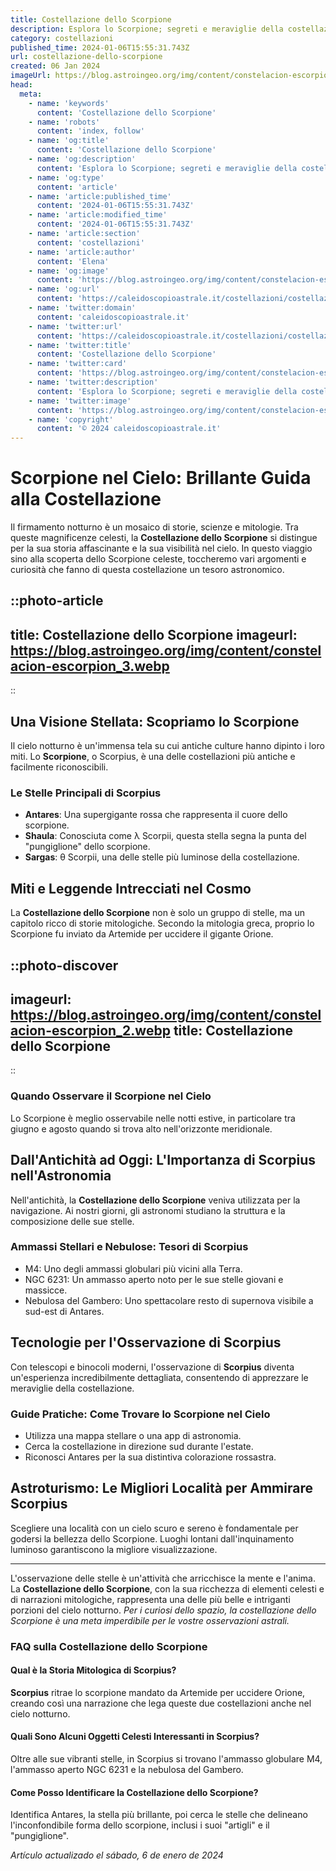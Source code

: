 ```yaml
---
title: Costellazione dello Scorpione
description: Esplora lo Scorpione; segreti e meraviglie della costellazione più affascinante del cielo notturno. Guide e miti stellari in un clic.
category: costellazioni
published_time: 2024-01-06T15:55:31.743Z
url: costellazione-dello-scorpione
created: 06 Jan 2024
imageUrl: https://blog.astroingeo.org/img/content/constelacion-escorpion_3.webp
head:
  meta:
    - name: 'keywords'
      content: 'Costellazione dello Scorpione'
    - name: 'robots'
      content: 'index, follow'
    - name: 'og:title'
      content: 'Costellazione dello Scorpione'
    - name: 'og:description'
      content: 'Esplora lo Scorpione; segreti e meraviglie della costellazione più affascinante del cielo notturno. Guide e miti stellari in un clic.'
    - name: 'og:type'
      content: 'article'
    - name: 'article:published_time'
      content: '2024-01-06T15:55:31.743Z'
    - name: 'article:modified_time'
      content: '2024-01-06T15:55:31.743Z'
    - name: 'article:section'
      content: 'costellazioni'
    - name: 'article:author'
      content: 'Elena'
    - name: 'og:image'
      content: 'https://blog.astroingeo.org/img/content/constelacion-escorpion_3.webp'
    - name: 'og:url'
      content: 'https://caleidoscopioastrale.it/costellazioni/costellazione-dello-scorpione'
    - name: 'twitter:domain'
      content: 'caleidoscopioastrale.it'
    - name: 'twitter:url'
      content: 'https://caleidoscopioastrale.it/costellazioni/costellazione-dello-scorpione'
    - name: 'twitter:title'
      content: 'Costellazione dello Scorpione'
    - name: 'twitter:card'
      content: 'https://blog.astroingeo.org/img/content/constelacion-escorpion_3.webp'
    - name: 'twitter:description'
      content: 'Esplora lo Scorpione; segreti e meraviglie della costellazione più affascinante del cielo notturno. Guide e miti stellari in un clic.'
    - name: 'twitter:image'
      content: 'https://blog.astroingeo.org/img/content/constelacion-escorpion_3.webp'
    - name: 'copyright'
      content: '© 2024 caleidoscopioastrale.it'
---
```

# Scorpione nel Cielo: Brillante Guida alla Costellazione

Il firmamento notturno è un mosaico di storie, scienze e mitologie. Tra queste magnificenze celesti, la **Costellazione dello Scorpione** si distingue per la sua storia affascinante e la sua visibilità nel cielo. In questo viaggio sino alla scoperta dello Scorpione celeste, toccheremo vari argomenti e curiosità che fanno di questa costellazione un tesoro astronomico.

::photo-article
---
title: Costellazione dello Scorpione
imageurl: https://blog.astroingeo.org/img/content/constelacion-escorpion_3.webp
---
::

## Una Visione Stellata: Scopriamo lo Scorpione

Il cielo notturno è un'immensa tela su cui antiche culture hanno dipinto i loro miti. Lo **Scorpione**, o Scorpius, è una delle costellazioni più antiche e facilmente riconoscibili.

### Le Stelle Principali di Scorpius

- **Antares**: Una supergigante rossa che rappresenta il cuore dello scorpione.
- **Shaula**: Conosciuta come λ Scorpii, questa stella segna la punta del "pungiglione" dello scorpione.
- **Sargas**: θ Scorpii, una delle stelle più luminose della costellazione.

## Miti e Leggende Intrecciati nel Cosmo

La **Costellazione dello Scorpione** non è solo un gruppo di stelle, ma un capitolo ricco di storie mitologiche. Secondo la mitologia greca, proprio lo Scorpione fu inviato da Artemide per uccidere il gigante Orione.

::photo-discover
---
imageurl: https://blog.astroingeo.org/img/content/constelacion-escorpion_2.webp
title: Costellazione dello Scorpione
---
::

### Quando Osservare il Scorpione nel Cielo

Lo Scorpione è meglio osservabile nelle notti estive, in particolare tra giugno e agosto quando si trova alto nell'orizzonte meridionale.

## Dall'Antichità ad Oggi: L'Importanza di Scorpius nell'Astronomia

Nell'antichità, la **Costellazione dello Scorpione** veniva utilizzata per la navigazione. Ai nostri giorni, gli astronomi studiano la struttura e la composizione delle sue stelle.

### Ammassi Stellari e Nebulose: Tesori di Scorpius

- M4: Uno degli ammassi globulari più vicini alla Terra.
- NGC 6231: Un ammasso aperto noto per le sue stelle giovani e massicce.
- Nebulosa del Gambero: Uno spettacolare resto di supernova visibile a sud-est di Antares.

## Tecnologie per l'Osservazione di Scorpius

Con telescopi e binocoli moderni, l'osservazione di **Scorpius** diventa un'esperienza incredibilmente dettagliata, consentendo di apprezzare le meraviglie della costellazione.

### Guide Pratiche: Come Trovare lo Scorpione nel Cielo

- Utilizza una mappa stellare o una app di astronomia.
- Cerca la costellazione in direzione sud durante l'estate.
- Riconosci Antares per la sua distintiva colorazione rossastra.

## Astroturismo: Le Migliori Località per Ammirare Scorpius

Scegliere una località con un cielo scuro e sereno è fondamentale per godersi la bellezza dello Scorpione. Luoghi lontani dall'inquinamento luminoso garantiscono la migliore visualizzazione.

---

L'osservazione delle stelle è un'attività che arricchisce la mente e l'anima. La **Costellazione dello Scorpione**, con la sua ricchezza di elementi celesti e di narrazioni mitologiche, rappresenta una delle più belle e intriganti porzioni del cielo notturno. *Per i curiosi dello spazio, la costellazione dello Scorpione è una meta imperdibile per le vostre osservazioni astrali.*

### FAQ sulla Costellazione dello Scorpione

#### Qual è la Storia Mitologica di Scorpius?
**Scorpius** ritrae lo scorpione mandato da Artemide per uccidere Orione, creando così una narrazione che lega queste due costellazioni anche nel cielo notturno.

#### Quali Sono Alcuni Oggetti Celesti Interessanti in Scorpius?
Oltre alle sue vibranti stelle, in Scorpius si trovano l'ammasso globulare M4, l'ammasso aperto NGC 6231 e la nebulosa del Gambero.

#### Come Posso Identificare la Costellazione dello Scorpione?
Identifica Antares, la stella più brillante, poi cerca le stelle che delineano l'inconfondibile forma dello scorpione, inclusi i suoi "artigli" e il "pungiglione".

_Artículo actualizado el sábado, 6 de enero de 2024_